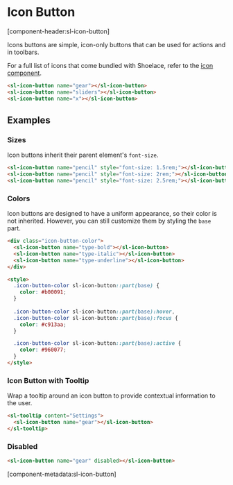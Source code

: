 # Icon Button

[component-header:sl-icon-button]

Icons buttons are simple, icon-only buttons that can be used for actions and in toolbars.

For a full list of icons that come bundled with Shoelace, refer to the [icon component](/components/icon).

```html preview
<sl-icon-button name="gear"></sl-icon-button>
<sl-icon-button name="sliders"></sl-icon-button>
<sl-icon-button name="x"></sl-icon-button>
```

## Examples

### Sizes

Icon buttons inherit their parent element's `font-size`.

```html preview
<sl-icon-button name="pencil" style="font-size: 1.5rem;"></sl-icon-button>
<sl-icon-button name="pencil" style="font-size: 2rem;"></sl-icon-button>
<sl-icon-button name="pencil" style="font-size: 2.5rem;"></sl-icon-button>
```

### Colors

Icon buttons are designed to have a uniform appearance, so their color is not inherited. However, you can still customize them by styling the `base` part.

```html preview
<div class="icon-button-color">
  <sl-icon-button name="type-bold"></sl-icon-button>
  <sl-icon-button name="type-italic"></sl-icon-button>
  <sl-icon-button name="type-underline"></sl-icon-button>
</div>

<style>
  .icon-button-color sl-icon-button::part(base) {
    color: #b00091;
  }
  
  .icon-button-color sl-icon-button::part(base):hover,
  .icon-button-color sl-icon-button::part(base):focus {
    color: #c913aa;
  }

  .icon-button-color sl-icon-button::part(base):active {
    color: #960077;
  }
</style>
```

### Icon Button with Tooltip

Wrap a tooltip around an icon button to provide contextual information to the user.

```html preview
<sl-tooltip content="Settings">
  <sl-icon-button name="gear"></sl-icon-button>
</sl-tooltip>
```

### Disabled
```html preview
<sl-icon-button name="gear" disabled></sl-icon-button>
```

[component-metadata:sl-icon-button]
